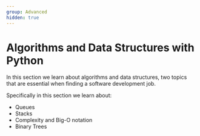 ```yaml
---
group: Advanced
hidden: true
---
```


# Algorithms and Data Structures with Python

In this section we learn about algorithms and data structures, two topics that are essential when finding a software development job.

Specifically in this section we learn about:

- Queues
- Stacks
- Complexity and Big-O notation
- Binary Trees
